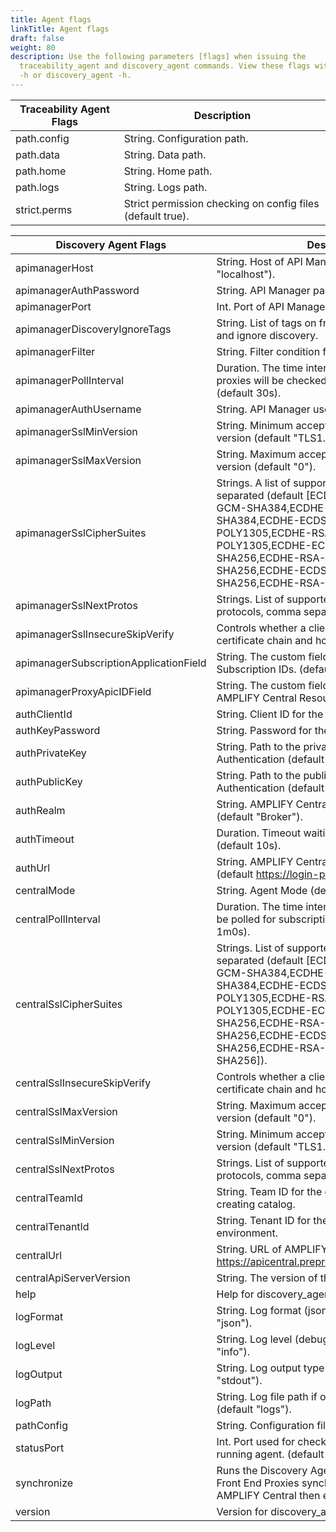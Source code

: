 ```yaml
---
title: Agent flags
linkTitle: Agent flags
draft: false
weight: 80
description: Use the following parameters [flags] when issuing the
  traceability_agent and discovery_agent commands. View these flags with command traceability_agent
  -h or discovery_agent -h.
---
```


| Traceability Agent Flags                         | Description                                                |
|------------------------------------------------|------------------------------------------------------------|
| path.config                    | String. Configuration path.                                |
| path.data                      | String. Data path.                                         |
| path.home                      | String. Home path.                                         |
| path.logs                      | String. Logs path.                                         |
| strict.perms                   | Strict permission checking on config files (default true). |

| Discovery Agent Flags                           | Description                                                                                                                                                                                                                                                                                                            |     |
| ------------------------------- | ---------------------------------------------------------------------------------------------------------------------------------------------------------------------------------------------------------------------------------------------------------------------------------------------------------------------- | --- |
| apimanagerHost                  | String. Host of API Manager service (default "localhost").                                                                                                                                                                                                                                                             |     |
| apimanagerAuthPassword          | String. API Manager password.                                                                                                                                                                                                                                                                                          |     |
| apimanagerPort                  | Int. Port of API Manager service (default 8075).                                                                                                                                                                                                                                                                       |     |
| apimanagerDiscoveryIgnoreTags   | String. List of tags on frontend proxy to check for and ignore discovery.                                                                                                                                                                                                                                              |     |
| apimanagerFilter                | String. Filter condition for discovery.                                                                                                                                                                                                                                                                                 |     |
| apimanagerPollInterval          | Duration. The time interval at which the published proxies will be checked for publishing as catalog. (default 30s).                                                                                                                                                                                                   |     |
| apimanagerAuthUsername          | String. API Manager username.                                                                                                                                                                                                                                                                                          |     |
| apimanagerSslMinVersion         | String. Minimum acceptable SSL/TLS protocol version (default "TLS1.2").                                                                                                                                                                                                                                                |     |
| apimanagerSslMaxVersion         | String. Maximum acceptable SSL/TLS protocol version (default "0").                                                                                                                                                                                                                                                     |     |
| apimanagerSslCipherSuites       | Strings. A list of supported cipher suites, comma separated (default \[ECDHE-ECDSA-AES-256-GCM-SHA384,ECDHE-RSA-AES-256-GCM-SHA384,ECDHE-ECDSA-CHACHA20-POLY1305,ECDHE-RSA-CHACHA20-POLY1305,ECDHE-ECDSA-AES-128-GCM-SHA256,ECDHE-RSA-AES-128-GCM-SHA256,ECDHE-ECDSA-AES-128-CBC-SHA256,ECDHE-RSA-AES-128-CBC-SHA256]) |     |
| apimanagerSslNextProtos         | Strings. List of supported application level protocols, comma separated.                                                                                                                                                                                                                                               |     |
| apimanagerSslInsecureSkipVerify | Controls whether a client verifies the server's certificate chain and host name.                                                                                                                                                                                                                                       |     |
| apimanagerSubscriptionApplicationField    | String. The custom field name in V7 to track Subscription IDs. (default "subscriptions").                                                                                                                                                                                                                              |     |
| apimanagerProxyApicIDField   | String. The custom field name in V7 to track AMPLIFY Central Resource IDs. (default "apicId").                                                                                                                                                                                                                              |     |
| authClientId                    | String. Client ID for the service account.                                                                                                                                                                                                                                                                             |     |
| authKeyPassword                 | String. Password for the private key, if needed.                                                                                                                                                                                                                                                                       |     |
| authPrivateKey                  | String. Path to the private key for AMPLIFY Central Authentication (default "./private_key.pem").                                                                                                                                                                                                                   |     |
| authPublicKey                   | String. Path to the public key for AMPLIFY Central Authentication (default "./public_key.pem").                                                                                                                                                                                                                         |     |
| authRealm                       | String. AMPLIFY Central authentication Realm (default "Broker").                                                                                                                                                                                                                                                       |     |
| authTimeout                     | Duration. Timeout waiting for AxwayID response (default 10s).                                                                                                                                                                                                                                                          |     |
| authUrl                         | String. AMPLIFY Central authentication URL (default <https://login-preprod.axway.com/auth>).                                                                                                                                                                                                                           |     |
| centralMode                     | String. Agent Mode (default "publishToCatalog").                                                                                                                                                                                                                                                                       |     |
| centralPollInterval             | Duration. The time interval at which the central will be polled for subscription processing (default 1m0s).                                                                                                                                                                                                            |     |
| centralSslCipherSuites          | Strings. List of supported cipher suites, comma separated (default \[ECDHE-ECDSA-AES-256-GCM-SHA384,ECDHE-RSA-AES-256-GCM-SHA384,ECDHE-ECDSA-CHACHA20-POLY1305,ECDHE-RSA-CHACHA20-POLY1305,ECDHE-ECDSA-AES-128-GCM-SHA256,ECDHE-RSA-AES-128-GCM-SHA256,ECDHE-ECDSA-AES-128-CBC-SHA256,ECDHE-RSA-AES-128-CBC-SHA256]).  |     |
| centralSslInsecureSkipVerify    | Controls whether a client verifies the server's certificate chain and host name.                                                                                                                                                                                                                                       |     |
| centralSslMaxVersion            | String. Maximum acceptable SSL/TLS protocol version (default "0").                                                                                                                                                                                                                                                     |     |
| centralSslMinVersion            | String. Minimum acceptable SSL/TLS protocol version (default "TLS1.2").                                                                                                                                                                                                                                                |     |
| centralSslNextProtos            | Strings. List of supported application level protocols, comma separated.                                                                                                                                                                                                                                               |     |
| centralTeamId                   | String. Team ID for the current default team for creating catalog.                                                                                                                                                                                                                                                     |     |
| centralTenantId                 | String. Tenant ID for the owner of the environment.                                                                                                                                                                                                                                                                    |     |
| centralUrl                      | String. URL of AMPLIFY Central (default <https://apicentral.preprod.k8s.axwayamplify.com>).                                                                                                                                                                                                                            |     |
| centralApiServerVersion                      | String. The version of the V7 API. (default "1.3").                                                                                                                                                                                                                                                                    |     |
| help                            | Help for discovery_agent.                                                                                                                                                                                                                                                                                              |     |
| logFormat                       | String. Log format (json, line, package) (default "json").                                                                                                                                                                                                                                                             |     |
| logLevel                        | String. Log level (debug, info, warn, error) (default "info").                                                                                                                                                                                                                                                         |     |
| logOutput                       | String. Log output type (stdout, file, both) (default "stdout").                                                                                                                                                                                                                                                       |     |
| logPath                         | String. Log file path if output type is file or both (default "logs").                                                                                                                                                                                                                                                 |     |
| pathConfig                      | String. Configuration file path for the agent.                                                                                                                                                                                                                                                                         |     |
| statusPort                      | Int. Port used for checking the health status of the running agent. (default 8989)                                                                                                                                                                                                                                                                        |     |
| synchronize | Runs the Discovery Agent through all API Manager Front End Proxies synchronizing changes to AMPLIFY Central then exits. |     |
| version                         | Version for discovery_agent.                                                                                                                                                                                                                                                                                           |     |
